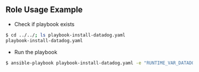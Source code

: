 ## Role Usage Example

- Check if playbook exists
```bash
$ cd ../../; ls playbook-install-datadog.yaml
playbook-install-datadog.yaml
```

- Run the playbook
```bash
$ ansible-playbook playbook-install-datadog.yaml -e "RUNTIME_VAR_DATADOG_API_KEY=2dd894f5******0c73474d48f" -e "RUNTIME_VAR_HOSTS=localhost"
```